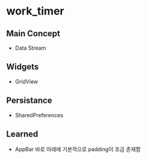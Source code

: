 # work_timer

## Main Concept
* Data Stream

## Widgets
* GridView

## Persistance
* SharedPreferences

## Learned
* AppBar 바로 아래에 기본적으로 padding이 조금 존재함